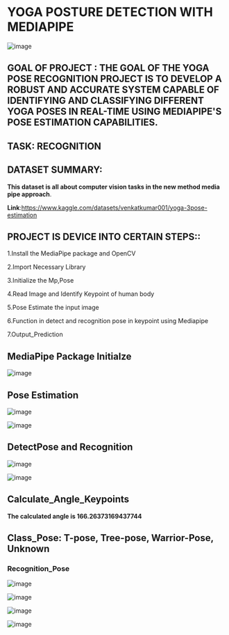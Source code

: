 # YOGA POSTURE DETECTION WITH MEDIAPIPE
![image](https://github.com/user-attachments/assets/1453b724-4c0c-4c01-878e-56a1ebdea3e2)

## GOAL OF PROJECT : THE GOAL OF THE YOGA POSE RECOGNITION PROJECT IS TO DEVELOP A ROBUST AND ACCURATE SYSTEM CAPABLE OF IDENTIFYING AND CLASSIFYING DIFFERENT YOGA POSES IN REAL-TIME USING MEDIAPIPE'S POSE ESTIMATION CAPABILITIES.

## TASK: RECOGNITION

## DATASET SUMMARY:

**This dataset is all about computer vision tasks in the new method media pipe approach**.

**Link**:https://www.kaggle.com/datasets/venkatkumar001/yoga-3pose-estimation

## PROJECT IS DEVICE INTO CERTAIN STEPS::
1.Install the MediaPipe package and OpenCV

2.Import Necessary Library

3.Initialize the Mp,Pose

4.Read Image and Identify Keypoint of human body

5.Pose Estimate the input image

6.Function in detect and recognition pose in keypoint using Mediapipe

7.Output_Prediction
## MediaPipe Package Initialze

![image](https://github.com/user-attachments/assets/6696ddea-e26f-4dd4-a42d-67539d8b9f68)

## Pose Estimation
![image](https://github.com/user-attachments/assets/bc4e5d09-eee1-4d05-8147-6ee615a70d5b)

![image](https://github.com/user-attachments/assets/e79a304b-de64-4239-adbf-5880b6f60c7b)

## DetectPose and Recognition
![image](https://github.com/user-attachments/assets/d8488d3e-3264-44ea-862d-0f64dc2e023a)

![image](https://github.com/user-attachments/assets/37a16a21-a7ca-4976-862b-1c59c3152ee9)

## Calculate_Angle_Keypoints
**The calculated angle is 166.26373169437744**
## Class_Pose: T-pose, Tree-pose, Warrior-Pose, Unknown
### Recognition_Pose
![image](https://github.com/user-attachments/assets/a6f6b5d7-fc15-4e72-a72a-03211074c6f0)

![image](https://github.com/user-attachments/assets/b2d72791-1faa-458b-babd-a765f0344a85)

![image](https://github.com/user-attachments/assets/a9086a77-d57b-49c6-8bfc-5d18053bc829)

![image](https://github.com/user-attachments/assets/82cf1e21-ca9c-48da-b3e9-4bc1d9207eda)







